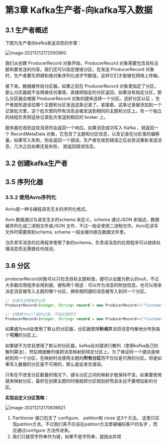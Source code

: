 # 第3章 Kafka生产者-向kafka写入数据

## 3.1 生产者概述

下图为生产者向kafka发送消息的步骤：

![image-20211212172550960](https://typora-gao-pic.oss-cn-beijing.aliyuncs.com/image-20211212172550960.png)

我们从创建 ProducerRecord 对象开始，ProducerRecord 对象需要包含目标主题和要发送的内容。我们还可以指定键或分区。在发送 ProducerRecord 对象时，生产者要先把键和值对象序列化成字节数组，这样它们才能够在网络上传输。

接下来，数据被传给分区器。如果之前在 ProducerRecord 对象里指定了分区，那么分区器就不会再做任何事情，直接把指定的分区返回。如果没有指定分区，那么分区器会根据 ProducerRecord 对象的键来选择一个分区。选好分区以后 ，生产者就知道该往哪个主题和分区发送这条记录了。紧接着，这条记录被添加到一个记录批次里，这个批次里的所有消息会被发送到相同的主题和分区上。有一个独立的线程负责把这些记录批次发送到相应的 broker 上。

服务器在收到这些消息时会返回一个响应。如果消息成功写入 Kafka ，就返回一个 RecordMetaData 对象，它包含了主题和分区信息，以及记录在分区里的偏移量。如果写入失败，则会返回一个错误。生产者在收到错误之后会尝试重新发送消息，几次之后如果还是失败， 就返回错误信息。

## 3.2 创建kafka生产者



## 3.5 序列化器

### 3.5.2 使用Avro序列化

Avrio是一种与编程语言无关的序列化格式。

Avro 数据通过与语言无关的schema 来定义。schema 通过JSON 来描述，数据被序列化成二进制文件或JSON 文件，不过一般会使用二进制文件。Avro在读写文件时需要用到schema, schema 一般会被内嵌在数据文件里。

当负责写消息的应用程序使用了新的schema，负责读消息的应用程序可以继续处理消息而无需做任何改动，

## 3.6 分区

producerRecord对象可以只包含目标主题和值，键可以设置为默认的null，不过大多数应用程序会用到键。键有两个用途：可以作为消息的附加信息。也可以用来决定消息被写入主题的哪个分区，拥有相同键的消息被写入到同一个分区。

```java
// 创建包含键值的记录
ProducerRecord<Integer, String> record = new ProducerRecord<>("CustomerCountry", "lab", "USA");

// 创建键为null值的记录，不指定键即可
ProducerRecord<Integer, String> record = new ProducerRecord<>("CustomerCountry", "USA");
```

如果键为null且使用了默认的分区器，分区器使用**轮询**算法将消息均衡地分布到各个**可用**的分区上。

如果键不为空且使用了默认的分区器，kafka会对键进行散列（使用kafka自己的散列算法），然后根据散列值把消息映射到特定分区上。为了保证同一个键总是映射到同一个分区，在映射时会使用主题的**所有分区**而不仅仅是可用的分区。但是如果写入数据的分区是不可用的，那么就会发生错误。

只有在不改变分区数量的情况下，键与分区之间的映射才能保持不变。如果要使用键来映射分区，最好在创建主题的时候就把分区规划好而且永远不要增加新的分区。

**实现自定义分区策略：**

![image-20211212170836621](https://typora-gao-pic.oss-cn-beijing.aliyuncs.com/image-20211212170836621.png)

1. Partitioner 接口包含了 conflgure、 patition和 close 这3个方法。 这里只实现patition方法，不过我们真不应该在patition方法里硬编码客户的名字 ，而应通过configure 方法传进来。
2. 我们只接受字符串作为键，如果不是字符串，就抛出异常